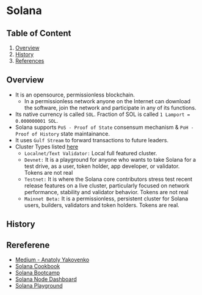 # Solana

## Table of Content
1. [Overview](#overview)
2. [History](#history)
3. [References](#references)

## Overview
- It is an opensource, permissionless blockchain. 
  - In a permissionless network anyone on the Internet can download the software, join the network and participate in any of its functions.
- Its native currency is called `SOL`. Fraction of SOL is called `1 Lamport = 0.000000001 SOL`.
- Solana supports `PoS - Proof of State` consensum mechanism & `PoH - Proof of History` state maintainance.
- It uses `Gulf Stream` to forward transactions to future leaders.
- Cluster Types listed [here](https://explorer.solana.com/)
  - `Localnet/Text Validator:` Local full featured cluster.
  - `Devnet:` It is a playground for anyone who wants to take Solana for a test drive, as a user, token holder, app developer, or validator. Tokens are not real
  - `Testnet:` It is where the Solana core contributors stress test recent release features on a live cluster, particularly focused on network performance, stability and validator behavior. Tokens are not real
  - `Mainnet Beta:` It is a permissionless, persistent cluster for Solana users, builders, validators and token holders. Tokens are real.


## History


## Rereferene
- [Medium - Anatoly Yakovenko](https://medium.com/@anatolyyakovenko)
- [Solana Cookbook](https://solanacookbook.com/#contributing)
- [Solana Bootcamp](https://chain.link/bootcamp/solana-2022-on-demand)
- [Solana Node Dashboard](https://solanabeach.io/)
- [Solana Playground](https://beta.solpg.io/)
